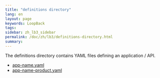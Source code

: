 ```yaml
---
title: "definitions directory"
lang: en
layout: page
keywords: LoopBack
tags:
sidebar: zh_lb3_sidebar
permalink: /doc/zh/lb3/definitions-directory.html
summary:
---
```


The definitions directory contains YAML files defining an application / API.

* [app-name.yaml](app-name.yaml.html)
* [app-name-product.yaml](app-name-product.yaml.html)